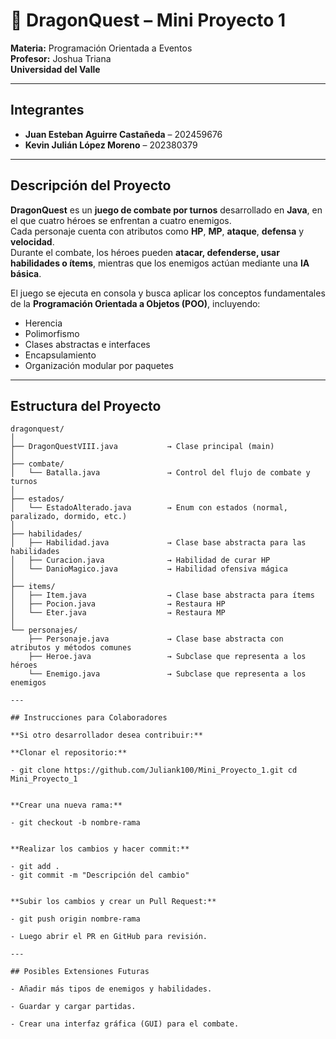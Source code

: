 # 🐉 DragonQuest – Mini Proyecto 1  
**Materia:** Programación Orientada a Eventos  
**Profesor:** Joshua Triana  
**Universidad del Valle**

---

## Integrantes  
- **Juan Esteban Aguirre Castañeda** – 202459676  
- **Kevin Julián López Moreno** – 202380379  

---

## Descripción del Proyecto  
**DragonQuest** es un **juego de combate por turnos** desarrollado en **Java**, en el que cuatro héroes se enfrentan a cuatro enemigos.  
Cada personaje cuenta con atributos como **HP**, **MP**, **ataque**, **defensa** y **velocidad**.  
Durante el combate, los héroes pueden **atacar, defenderse, usar habilidades o ítems**, mientras que los enemigos actúan mediante una **IA básica**.  

El juego se ejecuta en consola y busca aplicar los conceptos fundamentales de la **Programación Orientada a Objetos (POO)**, incluyendo:
- Herencia  
- Polimorfismo  
- Clases abstractas e interfaces  
- Encapsulamiento  
- Organización modular por paquetes

---

## Estructura del Proyecto

```plaintext
dragonquest/
│
├── DragonQuestVIII.java           → Clase principal (main)
│
├── combate/
│   └── Batalla.java               → Control del flujo de combate y turnos
│
├── estados/
│   └── EstadoAlterado.java        → Enum con estados (normal, paralizado, dormido, etc.)
│
├── habilidades/
│   ├── Habilidad.java             → Clase base abstracta para las habilidades
│   ├── Curacion.java              → Habilidad de curar HP
│   └── DanioMagico.java           → Habilidad ofensiva mágica
│
├── items/
│   ├── Item.java                  → Clase base abstracta para ítems
│   ├── Pocion.java                → Restaura HP
│   └── Eter.java                  → Restaura MP
│
└── personajes/
    ├── Personaje.java             → Clase base abstracta con atributos y métodos comunes
    ├── Heroe.java                 → Subclase que representa a los héroes
    └── Enemigo.java               → Subclase que representa a los enemigos

---

## Instrucciones para Colaboradores

**Si otro desarrollador desea contribuir:**

**Clonar el repositorio:**

- git clone https://github.com/Juliank100/Mini_Proyecto_1.git cd Mini_Proyecto_1


**Crear una nueva rama:**

- git checkout -b nombre-rama


**Realizar los cambios y hacer commit:**

- git add .
- git commit -m "Descripción del cambio"


**Subir los cambios y crear un Pull Request:**

- git push origin nombre-rama

- Luego abrir el PR en GitHub para revisión.

---

## Posibles Extensiones Futuras

- Añadir más tipos de enemigos y habilidades.

- Guardar y cargar partidas.

- Crear una interfaz gráfica (GUI) para el combate.
